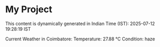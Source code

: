 # My Project

This content is dynamically generated in Indian Time (IST): 2025-07-12 19:28:19 IST


Current Weather in Coimbatore:
Temperature: 27.88 °C
Condition: haze
